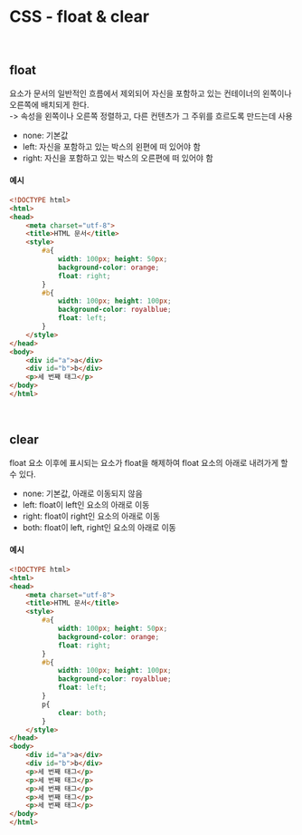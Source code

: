# CSS - float & clear
<br>

## float
요소가 문서의 일반적인 흐름에서 제외되어 자신을 포함하고 있는 컨테이너의 왼쪽이나 오른쪽에 배치되게 한다.  
-> 속성을 왼쪽이나 오른쪽 정렬하고, 다른 컨텐츠가 그 주위를 흐르도록 만드는데 사용
- none: 기본값
- left: 자신을 포함하고 있는 박스의 왼편에 떠 있어야 함
- right: 자신을 포함하고 있는 박스의 오른편에 떠 있어야 함
#### 예시
``` html
<!DOCTYPE html>
<html>
<head>
	<meta charset="utf-8">
	<title>HTML 문서</title>
	<style>
		#a{
			width: 100px; height: 50px;
			background-color: orange;
			float: right;
		}
		#b{
			width: 100px; height: 100px;
			background-color: royalblue;
			float: left;
		}
	</style>
</head>
<body>
	<div id="a">a</div>
	<div id="b">b</div>
	<p>세 번째 태그</p>
</body>
</html>
```
<br>

## clear
float 요소 이후에 표시되는 요소가 float을 해제하여 float 요소의 아래로 내려가게 할 수 있다.
- none: 기본값, 아래로 이동되지 않음
- left: float이 left인 요소의 아래로 이동
- right: float이 right인 요소의 아래로 이동
- both: float이 left, right인 요소의 아래로 이동
#### 예시
``` html
<!DOCTYPE html>
<html>
<head>
	<meta charset="utf-8">
	<title>HTML 문서</title>
	<style>
		#a{
			width: 100px; height: 50px;
			background-color: orange;
			float: right;
		}
		#b{
			width: 100px; height: 100px;
			background-color: royalblue;
			float: left;
		}
		p{
			clear: both;
		}
	</style>
</head>
<body>
	<div id="a">a</div>
	<div id="b">b</div>
	<p>세 번째 태그</p>
	<p>세 번째 태그</p>
	<p>세 번째 태그</p>
	<p>세 번째 태그</p>
	<p>세 번째 태그</p>
</body>
</html>
```
<br>
